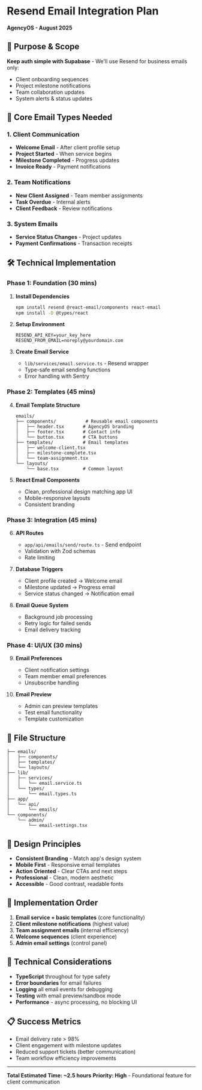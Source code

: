 # Resend Email Integration Plan
**AgencyOS - August 2025**

## 📧 Purpose & Scope
**Keep auth simple with Supabase** - We'll use Resend for business emails only:
- Client onboarding sequences  
- Project milestone notifications
- Team collaboration updates
- System alerts & status updates

## 🎯 Core Email Types Needed

### 1. Client Communication
- **Welcome Email** - After client profile setup
- **Project Started** - When service begins
- **Milestone Completed** - Progress updates  
- **Invoice Ready** - Payment notifications

### 2. Team Notifications
- **New Client Assigned** - Team member assignments
- **Task Overdue** - Internal alerts
- **Client Feedback** - Review notifications

### 3. System Emails
- **Service Status Changes** - Project updates
- **Payment Confirmations** - Transaction receipts

## 🛠 Technical Implementation

### Phase 1: Foundation (30 mins)
1. **Install Dependencies**
   ```bash
   npm install resend @react-email/components react-email
   npm install -D @types/react
   ```

2. **Setup Environment**
   ```env
   RESEND_API_KEY=your_key_here
   RESEND_FROM_EMAIL=noreply@yourdomain.com
   ```

3. **Create Email Service**
   - `lib/services/email.service.ts` - Resend wrapper
   - Type-safe email sending functions
   - Error handling with Sentry

### Phase 2: Templates (45 mins)
4. **Email Template Structure**
   ```
   emails/
   ├── components/           # Reusable email components
   │   ├── header.tsx       # AgencyOS branding
   │   ├── footer.tsx       # Contact info
   │   └── button.tsx       # CTA buttons
   ├── templates/           # Email templates  
   │   ├── welcome-client.tsx
   │   ├── milestone-complete.tsx
   │   └── team-assignment.tsx
   └── layouts/
       └── base.tsx         # Common layout
   ```

5. **React Email Components**
   - Clean, professional design matching app UI
   - Mobile-responsive layouts
   - Consistent branding

### Phase 3: Integration (45 mins)
6. **API Routes**
   - `app/api/emails/send/route.ts` - Send endpoint
   - Validation with Zod schemas
   - Rate limiting

7. **Database Triggers** 
   - Client profile created → Welcome email
   - Milestone updated → Progress email
   - Service status changed → Notification email

8. **Email Queue System**
   - Background job processing
   - Retry logic for failed sends
   - Email delivery tracking

### Phase 4: UI/UX (30 mins)
9. **Email Preferences**
   - Client notification settings
   - Team member email preferences
   - Unsubscribe handling

10. **Email Preview**
    - Admin can preview templates
    - Test email functionality
    - Template customization

## 📂 File Structure
```
├── emails/
│   ├── components/
│   ├── templates/
│   └── layouts/
├── lib/
│   ├── services/
│   │   └── email.service.ts
│   └── types/
│       └── email.types.ts
├── app/
│   └── api/
│       └── emails/
└── components/
    └── admin/
        └── email-settings.tsx
```

## 🎨 Design Principles
- **Consistent Branding** - Match app's design system
- **Mobile First** - Responsive email templates
- **Action Oriented** - Clear CTAs and next steps
- **Professional** - Clean, modern aesthetic
- **Accessible** - Good contrast, readable fonts

## 🚀 Implementation Order
1. **Email service + basic templates** (core functionality)
2. **Client milestone notifications** (highest value)
3. **Team assignment emails** (internal efficiency)  
4. **Welcome sequences** (client experience)
5. **Admin email settings** (control panel)

## 🔧 Technical Considerations
- **TypeScript** throughout for type safety
- **Error boundaries** for email failures
- **Logging** all email events for debugging
- **Testing** with email preview/sandbox mode
- **Performance** - async processing, no blocking UI

## 📋 Success Metrics
- Email delivery rate > 98%
- Client engagement with milestone updates
- Reduced support tickets (better communication)
- Team workflow efficiency improvements

---
**Total Estimated Time: ~2.5 hours**
**Priority: High** - Foundational feature for client communication